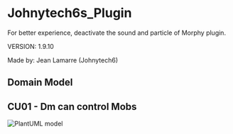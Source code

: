 # Johnytech6s_Plugin

For better experience, deactivate the sound and particle of Morphy plugin.

VERSION: 1.9.10

Made by: Jean Lamarre (Johnytech6)

## Domain Model

## CU01 - Dm can control Mobs

![PlantUML model](http://www.plantuml.com/plantuml/svg/5SpT2S90303WLNI0Dcy-E49HS0D9Sw5ta4jAVX2t5xy1lkjGacfywPbdt04SF-inijTUmKwcoPehsOIDKPS7JdHdsAphDvdwBTulgMCeJ8naXsOKyBJ60erg-GzkiapROpq5DMlA3m00)